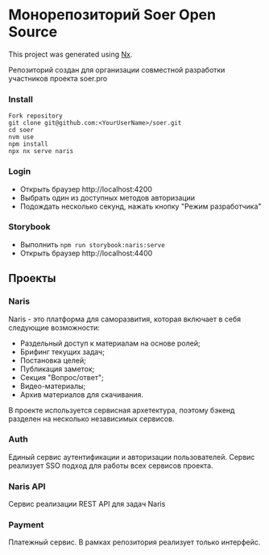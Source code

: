 # Монорепозиторий Soer Open Source

This project was generated using [Nx](https://nx.dev).

Репозиторий создан для организации совместной разработки участников проекта soer.pro

### Install

```
Fork repository
git clone git@github.com:<YourUserName>/soer.git
cd soer
nvm use
npm install
npx nx serve naris
```

### Login

- Открыть браузер http://localhost:4200
- Выбрать один из доступных методов авторизации
- Подождать несколько секунд, нажать кнопку "Режим разработчика"

### Storybook

- Выполнить `npm run storybook:naris:serve`
- Открыть браузер http://localhost:4400

## Проекты

### Naris

Naris - это платформа для саморазвития, которая включает в себя следующие возможности:

- Раздельный доступ к материалам на основе ролей;
- Брифинг текущих задач;
- Постановка целей;
- Публикация заметок;
- Секция "Вопрос/ответ";
- Видео-материалы;
- Архив материалов для скачивания.

В проекте используется сервисная архетектура, поэтому бэкенд разделен на несколько независимых сервисов.

### Auth

Единый сервис аутентификации и авторизации пользователей. Сервис реализует SSO подход для работы всех сервисов проекта.

### Naris API

Сервис реализации REST API для задач Naris

### Payment

Платежный сервис. В рамках репозитория реализует только интерфейс.



